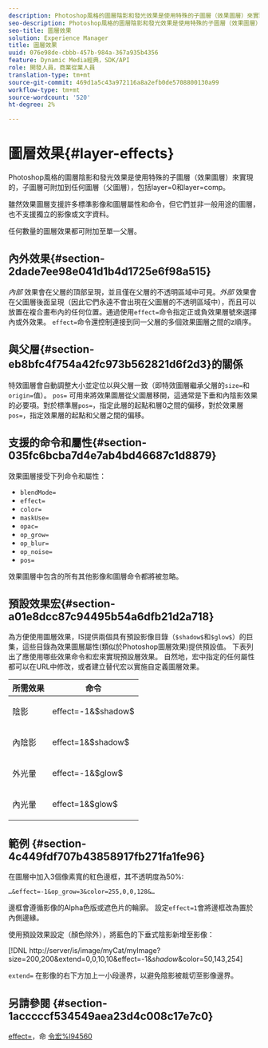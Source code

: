 ```yaml
---
description: Photoshop風格的圖層陰影和發光效果是使用特殊的子圖層（效果圖層）來實現的，子圖層可附加到任何圖層（父圖層），包括layer=0和layer=comp。
seo-description: Photoshop風格的圖層陰影和發光效果是使用特殊的子圖層（效果圖層）來實現的，子圖層可附加到任何圖層（父圖層），包括layer=0和layer=comp。
seo-title: 圖層效果
solution: Experience Manager
title: 圖層效果
uuid: 076e98de-cbbb-457b-984a-367a935b4356
feature: Dynamic Media經典，SDK/API
role: 開發人員，商業從業人員
translation-type: tm+mt
source-git-commit: 469d1a5c43a972116a8a2efb0de5708800130a99
workflow-type: tm+mt
source-wordcount: '520'
ht-degree: 2%

---
```



# 圖層效果{#layer-effects}

Photoshop風格的圖層陰影和發光效果是使用特殊的子圖層（效果圖層）來實現的，子圖層可附加到任何圖層（父圖層），包括layer=0和layer=comp。

雖然效果圖層支援許多標準影像和圖層屬性和命令，但它們並非一般用途的圖層，也不支援獨立的影像或文字資料。

任何數量的圖層效果都可附加至單一父層。

## 內外效果{#section-2dade7ee98e041d1b4d1725e6f98a515}

*內部* 效果會在父層的頂部呈現，並且僅在父層的不透明區域中可見。*外部* 效果會在父圖層後面呈現（因此它們永遠不會出現在父圖層的不透明區域中），而且可以放置在複合畫布內的任何位置。通過使用`effect=`命令指定正或負效果層號來選擇內或外效果。 `effect=`命令還控制連接到同一父層的多個效果圖層之間的z順序。

## 與父層{#section-eb8bfc4f754a42fc973b562821d6f2d3}的關係

特效圖層會自動調整大小並定位以與父層一致（即特效圖層繼承父層的`size=`和`origin=`值）。 `pos=` 可用來將效果圖層從父圖層移開，這通常是下垂和內陰影效果的必要項。對於標準層`pos=`，指定此層的起點和層0之間的偏移，對於效果層`pos=`，指定效果層的起點和父層之間的偏移。

## 支援的命令和屬性{#section-035fc6bcba7d4e7ab4bd46687c1d8879}

效果圖層接受下列命令和屬性：

* `blendMode=`
* `effect=`
* `color=`
* `maskUse=`
* `opac=`
* `op_grow=`
* `op_blur=`
* `op_noise=`
* `pos=`

效果圖層中包含的所有其他影像和圖層命令都將被忽略。

## 預設效果宏{#section-a01e8dcc87c94495b54a6dfb21d2a718}

為方便使用圖層效果，IS提供兩個具有預設影像目錄（`$shadow$`和`$glow$`）的巨集，這些目錄為效果圖層屬性(類似於Photoshop圖層效果)提供預設值。 下表列出了應使用哪些效果命令和宏來實現預設層效果。 自然地，宏中指定的任何屬性都可以在URL中修改，或者建立替代宏以實施自定義圖層效果。

<table id="table_8089C41AD1F24223A58C7DD8F4DDF73C"> 
 <thead> 
  <tr> 
   <th class="entry"> <b> 所需效果</b> </th> 
   <th class="entry"> <b> 命令</b> </th> 
  </tr> 
 </thead>
 <tbody> 
  <tr> 
   <td> <p> 陰影 </p> </td> 
   <td> <p> <span class="codeph"> effect=-1&amp;$shadow$</span> </p> </td> 
  </tr> 
  <tr> 
   <td> <p> 內陰影 </p> </td> 
   <td> <p> <span class="codeph"> effect=1&amp;$shadow$</span> </p> </td> 
  </tr> 
  <tr> 
   <td> <p> 外光暈 </p> </td> 
   <td> <p> <span class="codeph"> effect=-1&amp;$glow$</span> </p> </td> 
  </tr> 
  <tr> 
   <td> <p> 內光暈 </p> </td> 
   <td> <p> <span class="codeph"> effect=1&amp;$glow$</span> </p> </td> 
  </tr> 
 </tbody> 
</table>

## 範例 {#section-4c449fdf707b43858917fb271fa1fe96}

在圖層中加入3個像素寬的紅色邊框，其不透明度為50%:

`…&effect=-1&op_grow=3&color=255,0,0,128&…`

邊框會遵循影像的Alpha色版或遮色片的輪廓。 設定`effect=1`會將邊框改為置於內側邊緣。

使用預設效果設定（顏色除外），將藍色的下垂式陰影新增至影像：

[!DNL http://server/is/image/myCat/myImage?size=200,200&extend=0,0,10,10&effect=-1&$shadow$&color=50,143,254]

`extend=` 在影像的右下方加上一小段邊界，以避免陰影被裁切至影像邊界。

## 另請參閱 {#section-1acccccf534549aea23d4c008c17e7c0}

[effect=](../../../../../is-api/http-ref/image-serving-api-ref/c-http-protocol-reference/c-command-reference/r-effect.md#reference-b1296c4afed047fb921bbc1e33752135)，命 [令宏%l94560](../../../../../is-api/http-ref/image-serving-api-ref/c-http-protocol-reference/c-syntax-and-features/r-is-http-command-macros.md#reference-ea2a9571c65a46da83eca27d0013cbf9)
